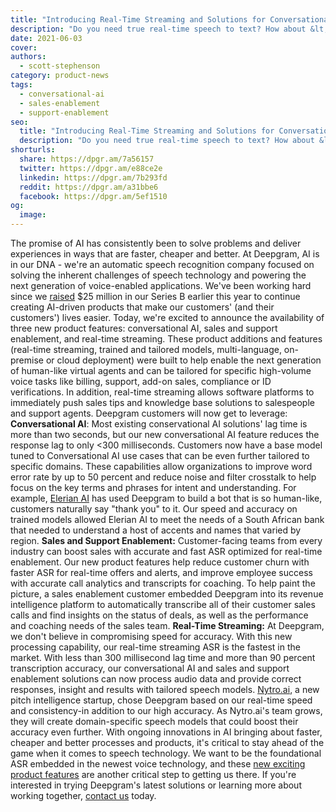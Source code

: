 ```yaml
---
title: "Introducing Real-Time Streaming and Solutions for Conversational AI, Sales and Support Enablement"
description: "Do you need true real-time speech to text? How about &lt;300 millisecond lag time and over 90%+ trained accuracy. We are built for Conversational AI and Sales and Support Enablement. Create with us today."
date: 2021-06-03
cover: 
authors:
  - scott-stephenson
category: product-news
tags:
  - conversational-ai
  - sales-enablement
  - support-enablement
seo:
  title: "Introducing Real-Time Streaming and Solutions for Conversational AI, Sales and Support Enablement"
  description: "Do you need true real-time speech to text? How about &lt;300 millisecond lag time and over 90%+ trained accuracy. We are built for Conversational AI and Sales and Support Enablement. Create with us today."
shorturls:
  share: https://dpgr.am/7a56157
  twitter: https://dpgr.am/e88ce2e
  linkedin: https://dpgr.am/7b293fd
  reddit: https://dpgr.am/a31bbe6
  facebook: https://dpgr.am/5ef1510
og:
  image: 
---
```


The promise of AI has consistently been to solve problems and deliver experiences in ways that are faster, cheaper and better. At Deepgram, AI is in our DNA - we're an automatic speech recognition company focused on solving the inherent challenges of speech technology and powering the next generation of voice-enabled applications.  We've been working hard since we [raised](https://blog.deepgram.com/we-raised-25-million/) $25 million in our Series B earlier this year to continue creating AI-driven products that make our customers' (and their customers') lives easier. Today, we're excited to announce the availability of three new product features: conversational AI, sales and support enablement, and real-time streaming. These product additions and features (real-time streaming, trained and tailored models, multi-language, on-premise or cloud deployment) were built to help enable the next generation of human-like virtual agents and can be tailored for specific high-volume voice tasks like billing, support, add-on sales, compliance or ID verifications. In addition, real-time streaming allows software platforms to immediately push sales tips and knowledge base solutions to salespeople and support agents. Deepgram customers will now get to leverage: **Conversational AI**: Most existing conservational AI solutions' lag time is more than two seconds, but our new conversational AI feature reduces the response lag to only <300 milliseconds. Customers now have a base model tuned to Conversational AI use cases that can be even further tailored to specific domains. These capabilities allow organizations to improve word error rate by up to 50 percent and reduce noise and filter crosstalk to help focus on the key terms and phrases for intent and understanding. For example, [Elerian AI](http://www.elerian.ai) has used Deepgram to build a bot that is so human-like, customers naturally say "thank you" to it. Our speed and accuracy on trained models allowed Elerian AI to meet the needs of a South African bank that needed to understand a host of accents and names that varied by region. **Sales and Support Enablement:** Customer-facing teams from every industry can boost sales with accurate and fast ASR optimized for real-time enablement. Our new product features help reduce customer churn with faster ASR for real-time offers and alerts, and improve employee success with accurate call analytics and transcripts for coaching. To help paint the picture, a sales enablement customer embedded Deepgram into its revenue intelligence platform to automatically transcribe all of their customer sales calls and find insights on the status of deals, as well as the performance and coaching needs of the sales team. **Real-Time Streaming:** At Deepgram, we don't believe in compromising speed for accuracy. With this new processing capability, our real-time streaming ASR is the fastest in the market. With less than 300 millisecond lag time and more than 90 percent transcription accuracy, our conversational AI and sales and support enablement solutions can now process audio data and provide correct responses, insight and results with tailored speech models. [Nytro.ai](http://www.nytro.ai), a new pitch intelligence startup, chose Deepgram based on our real-time speed and consistency-in addition to our high accuracy.  As Nytro.ai's team grows, they will create domain-specific speech models that could boost their accuracy even further. With ongoing innovations in AI bringing about faster, cheaper and better processes and products, it's critical to stay ahead of the game when it comes to speech technology. We want to be the foundational ASR embedded in the newest voice technology, and these [new exciting product features](https://venturebeat.com/2021/06/03/deepgram-beefs-up-conversational-ai-engagement-with-new-apis/) are another critical step to getting us there. If you're interested in trying Deepgram's latest solutions or learning more about working together, [contact us](https://deepgram.com/contact-us/) today.
